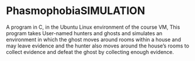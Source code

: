 # PhasmophobiaSIMULATION
A program in C, in the Ubuntu Linux environment of the course VM, This program takes User-named hunters and ghosts and simulates an environment in which the ghost moves around rooms within a house and may leave evidence and the hunter also moves around the house’s rooms to collect evidence and defeat the ghost by collecting enough evidence.
